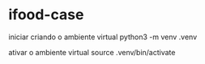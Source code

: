 # ifood-case

iniciar criando o ambiente virtual 
python3 -m venv .venv

ativar o ambiente virtual
source .venv/bin/activate